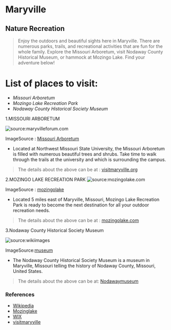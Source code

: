 # Maryville

## **Nature Recreation**

>Enjoy the outdoors and beautiful sights here in Maryville. There are numerous parks, trails, and recreational activities that are fun for the whole family. Explore the Missouri Arboretum, visit Nodaway County Historical Museum, or hammock at Mozingo Lake. Find your adventure below!

# List of places to visit:
+ *Missouri Arboretum*
+ *Mozingo Lake Recreation Park*
+ *Nodaway County Historical Society Museum*

1.MISSOURI ARBORETUM

![source:maryvilleforum.com ](https://bloximages.chicago2.vip.townnews.com/maryvilleforum.com/content/tncms/assets/v3/editorial/8/33/83306298-c295-11e8-8aae-3ba1b1703b34/5bad404ba0950.image.jpg?resize=750%2C1125)

ImageSource : [Missouri Arboretum](https://www.visitmaryville.org)

+ Located at Northwest Missouri State University, the Missouri Arboretum is filled with numerous beautiful trees and shrubs. Take time to walk through the trails at the university and which is surrounding the campus.
>The details about the above can be at :  [visitmaryville.org](https://www.visitmaryville.org)

2.MOZINGO LAKE RECREATION PARK
![source:mozingolake.com](https://mozingolake.com/wp-content/uploads/2015/03/recreation-fishing.jpg)

ImageSource : [mozingolake](https://mozingolake.com/recreation/fishing/)

+ Located 5 miles east of Maryville, Missouri, Mozingo Lake Recreation Park is ready to become the next destination for all your outdoor recreation needs. 
> The details about the above can be at : [mozingolake.com](https://www.mozingolake.com)

3.Nodaway County Historical Society Museum

![source:wikiimages](https://static.wixstatic.com/media/c3baba_729fe4f72a6c4bbeb3fe700e53c916b4~mv2.jpg/v1/fill/w_475,h_321,al_c,q_80,usm_0.66_1.00_0.01/c3baba_729fe4f72a6c4bbeb3fe700e53c916b4~mv2.webp)

ImageSource:[museum](https://nodawaymuseum.wixsite.com/nchs/about)

+ The Nodaway County Historical Society Museum is a museum in Maryville, Missouri telling the history of Nodaway County, Missouri, United States.
>The details about the above can be at: [Nodawaymuseum](https://nodawaymuseum.wixsite.com/nchs)

 ### References
 + [Wikipedia](https://www.wikipedia.com)
 + [Mozinglake](https://www.mozingolake.com)
 + [WIX](https://nodawaymuseum.wixsite.com/nchs)
 + [visitmaryville](https://www.visitmaryville.org)
